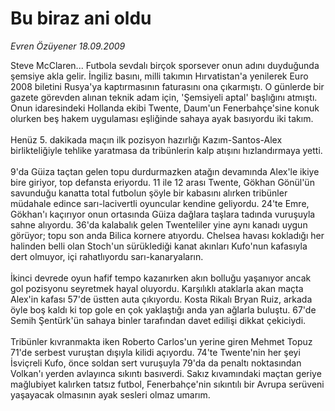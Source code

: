 # Bu biraz ani oldu

*Evren Özüyener 18.09.2009*

<div class="taraf_structure_2col_1zq">
<div class="margen_n">



 <p>Steve McClaren... Futbola sevdalı birçok sporsever onun adını duyduğunda şemsiye akla gelir. İngiliz basını, milli takımın Hırvatistan'a yenilerek Euro 2008 biletini Rusya'ya kaptırmasının faturasını ona çıkarmıştı. O günlerde bir gazete görevden alınan teknik adam için, 'Şemsiyeli aptal' başlığını atmıştı. Onun idaresindeki Hollanda ekibi Twente, Daum'un Fenerbahçe'sine konuk olurken beş hakem uygulaması eşliğinde sahaya ayak basıyordu iki takım.<br/><br/>Henüz 5. dakikada maçın ilk pozisyon hazırlığı Kazım-Santos-Alex birlikteliğiyle tehlike yaratmasa da tribünlerin kalp atışını hızlandırmaya yetti.<br/><br/>9'da Güiza taçtan gelen topu durdurmazken atağın devamında Alex'le ikiye bire giriyor, top defansta eriyordu. 11 ile 12 arası Twente, Gökhan Gönül'ün savunduğu kanatta total futbolun şöyle bir kabasını alırken tribünler müdahale edince sarı-lacivertli oyuncular kendine geliyordu. 24'te Emre, Gökhan'ı kaçırıyor onun ortasında Güiza dağlara taşlara tadında vuruşuyla sahne alıyordu. 36'da kalabalık gelen Twenteliler yine aynı kanadı uygun görüyor; topu son anda Bilica kornere atıyordu. Chelsea havası kokladığı her halinden belli olan Stoch'un sürüklediği kanat akınları Kufo'nun kafasıyla dert olmuyor, içi rahatlıyordu sarı-kanaryaların.<br/><br/>İkinci devrede oyun hafif tempo kazanırken akın bolluğu yaşanıyor ancak gol pozisyonu seyretmek hayal oluyordu. Karşılıklı ataklarla akan maçta Alex'in kafası 57'de üstten auta çıkıyordu. Kosta Rikalı Bryan Ruiz, arkada öyle boş kaldı ki top gole en çok yaklaştığı anda yan ağlarla buluştu. 67'de Semih Şentürk'ün sahaya binler tarafından davet edilişi dikkat çekiciydi. <br/><br/>Tribünler kıvranmakta iken Roberto Carlos'un yerine giren Mehmet Topuz 71'de serbest vuruştan dışıyla kilidi açıyordu. 74'te Twente'nin her şeyi İsviçreli Kufo, önce soldan sert vuruşuyla 79'da da penaltı noktasından Volkan'ı yerden avlayınca sıkıntı basıverdi. Sakız kıvamındaki maçtan geriye mağlubiyet kalırken tatsız futbol, Fenerbahçe'nin sıkıntılı bir Avrupa serüveni yaşayacak olmasının ayak sesleri olmaz umarım.</p>
<br/>
<br/>
<br/>



<br/>


<div id="taraf_not">
</div>

</div>


</div>
